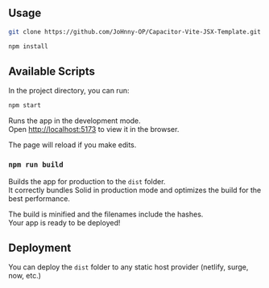 ## Usage

```bash
git clone https://github.com/JoHnny-OP/Capacitor-Vite-JSX-Template.git
```

```bash
npm install
```



## Available Scripts

In the project directory, you can run:

```bash
npm start
```

Runs the app in the development mode.<br>
Open [http://localhost:5173](http://localhost:5173) to view it in the browser.

The page will reload if you make edits.<br>

### `npm run build`

Builds the app for production to the `dist` folder.<br>
It correctly bundles Solid in production mode and optimizes the build for the best performance.

The build is minified and the filenames include the hashes.<br>
Your app is ready to be deployed!

## Deployment

You can deploy the `dist` folder to any static host provider (netlify, surge, now, etc.)
